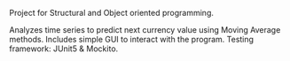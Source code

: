 Project for Structural and Object oriented programming. 

Analyzes time series to predict next currency value using Moving Average methods. 
Includes simple GUI to interact with the program. 
Testing framework: JUnit5 & Mockito.
